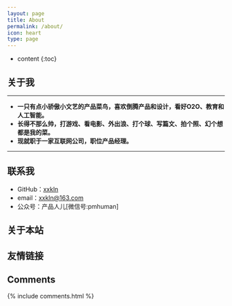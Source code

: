 ```yaml
---
layout: page
title: About
permalink: /about/
icon: heart
type: page
---
```


* content
{:toc}

## 关于我
---
 - **一只有点小骄傲小文艺的产品菜鸟，喜欢倒腾产品和设计，看好O2O、教育和人工智能。**
 - **长得不那么帅，打游戏、看电影、外出浪、打个球、写篇文、拍个照、幻个想都是我的菜。**
 - **现就职于一家互联网公司，职位产品经理。**
---

## 联系我

* GitHub：[xxkln](https://github.com/xxkln)
* email：xxkln@163.com
* 公众号：产品人儿[微信号:pmhuman]

## 关于本站

## 友情链接

## Comments

{% include comments.html %}
